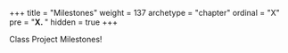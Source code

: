 +++
title = "Milestones"
weight = 137
archetype = "chapter"
ordinal = "X"
pre = "<b>X. </b>"
hidden = true
+++

Class Project Milestones!